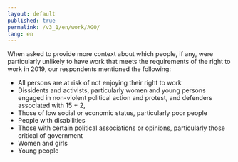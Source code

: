 ```yaml
---
layout: default
published: true
permalink: /v3_1/en/work/AGO/
lang: en
---
```

When asked to provide more context about which people, if any, were particularly unlikely to have work that meets the requirements of the right to work in 2019, our respondents mentioned the following: 
- All persons are at risk of not enjoying their right to work
- Dissidents and activists, particularly women and young persons engaged in non-violent political action and protest, and defenders associated with 15 + 2,
- Those of low social or economic status, particularly poor people
- People with disabilities
- Those with certain political associations or opinions, particularly those critical of government
- Women and girls
- Young people
